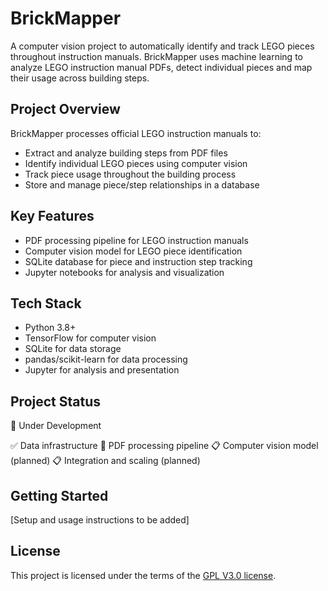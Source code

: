 # BrickMapper

A computer vision project to automatically identify and track LEGO pieces throughout instruction manuals. BrickMapper uses machine learning to analyze LEGO instruction manual PDFs, detect individual pieces and map their usage across building steps.

## Project Overview
BrickMapper processes official LEGO instruction manuals to:

* Extract and analyze building steps from PDF files
* Identify individual LEGO pieces using computer vision
* Track piece usage throughout the building process
* Store and manage piece/step relationships in a database

## Key Features

* PDF processing pipeline for LEGO instruction manuals
* Computer vision model for LEGO piece identification
* SQLite database for piece and instruction step tracking
* Jupyter notebooks for analysis and visualization

## Tech Stack

* Python 3.8+
* TensorFlow for computer vision
* SQLite for data storage
* pandas/scikit-learn for data processing
* Jupyter for analysis and presentation

## Project Status
🚧 Under Development

✅ Data infrastructure
🔄 PDF processing pipeline
📋 Computer vision model (planned)
📋 Integration and scaling (planned)

## Getting Started
[Setup and usage instructions to be added]

## License
This project is licensed under the terms of the [GPL V3.0 license](https://github.com/idanyd/BrickMapper?tab=GPL-3.0-1-ov-file).
